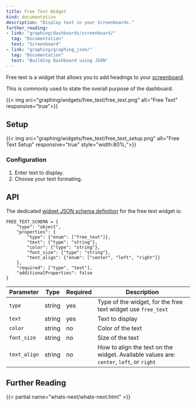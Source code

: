 ```yaml
---
title: Free Text Widget
kind: documentation
description: "Display text in your Screenboards."
further_reading:
- link: "graphing/dashboards/screenboard/"
  tag: "Documentation"
  text: "Screenboard"
- link: "graphing/graphing_json/"
  tag: "Documentation"
  text: "Building Dashboard using JSON"
---
```


Free text is a widget that allows you to add headings to your [screenboard][1].

This is commonly used to state the overall purpose of the dashboard.

{{< img src="graphing/widgets/free_text/free_text.png" alt="Free Text" responsive="true">}}

## Setup

{{< img src="graphing/widgets/free_text/free_text_setup.png" alt="Free Text Setup" responsive="true" style="width:80%;">}}

### Configuration

1. Enter text to display.
2. Choose your text formating.

## API

The dedicated [widget JSON schema definition][2] for the free text widget is:

```text
FREE_TEXT_SCHEMA = {
    "type": "object",
    "properties": {
        "type": {"enum": ["free_text"]},
        "text": {"type": "string"},
        "color": {"type": "string"},
        "font_size": {"type": "string"},
        "text_align": {"enum": ["center", "left", "right"]}
    },
    "required": ["type", "text"],
    "additionalProperties": false
}
```

| Parameter    | Type   | Required | Description                                                                             |
|--------------|--------|----------|-----------------------------------------------------------------------------------------|
| `type`       | string | yes      | Type of the widget, for the free text widget use `free_text`                            |
| `text`       | string | yes      | Text to display                                                                         |
| `color`      | string | no       | Color of the text                                                                       |
| `font_size`  | string | no       | Size of the text                                                                        |
| `text_align` | string | no       | How to align the text on the widget. Available values are: `center`, `left`, or `right` |

## Further Reading

{{< partial name="whats-next/whats-next.html" >}}

[1]: /graphing/dashboards/screenboard
[2]: /graphing/graphing_json/widget_json

